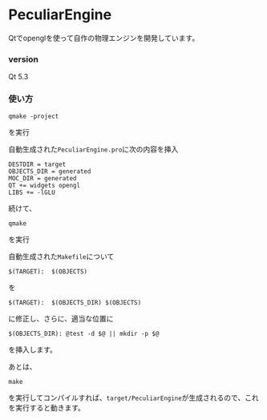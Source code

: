 # PeculiarEngine

Qtでopenglを使って自作の物理エンジンを開発しています。

### version

Qt 5.3


### 使い方

`
qmake -project
`

を実行

自動生成された`PeculiarEngine.pro`に次の内容を挿入

```
DESTDIR = target
OBJECTS_DIR = generated
MOC_DIR = generated
QT += widgets opengl
LIBS += -lGLU
```

続けて、

`
qmake
`

を実行

自動生成された`Makefile`について

`
$(TARGET):  $(OBJECTS)
`

を

`
$(TARGET):  $(OBJECTS_DIR) $(OBJECTS)
`

に修正し、さらに、適当な位置に

`
$(OBJECTS_DIR):
       @test -d $@ || mkdir -p $@
`

を挿入します。

あとは、

`
make
`

を実行してコンパイルすれば、`target/PeculiarEngine`が生成されるので、これを実行すると動きます。
